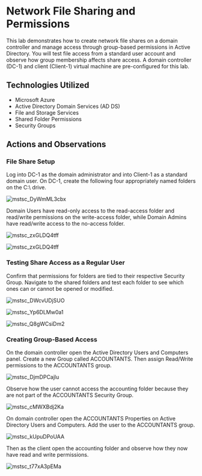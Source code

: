 # Network File Sharing and Permissions

This lab demonstrates how to create network file shares on a domain controller and manage access through group-based permissions in Active Directory. You will test file access from a standard user account and observe how group membership affects share access. A domain controller (DC-1) and client (Client-1) virtual machine are pre-configured for this lab.

## Technologies Utilized
- Microsoft Azure
- Active Directory Domain Services (AD DS)
- File and Storage Services
- Shared Folder Permissions
- Security Groups

## Actions and Observations

### File Share Setup

Log into DC-1 as the domain administrator and into Client-1 as a standard domain user. On DC-1, create the following four appropriately named folders on the C:\ drive.

![mstsc_DyWmML3cbx](https://github.com/user-attachments/assets/520660d4-9834-45e8-897f-2a3ccea449ec)

Domain Users have read-only access to the read-access folder and read/write permissions on the write-access folder, while Domain Admins have read/write access to the no-access folder.

![mstsc_zxGLDQ4tff](https://github.com/user-attachments/assets/3d1921e1-90b3-44de-9c9f-7bf75338a50d)

![mstsc_zxGLDQ4tff](https://github.com/user-attachments/assets/d29d95a5-c0b4-488c-aa36-2f2429790583)

### Testing Share Access as a Regular User

Confirm that permissions for folders are tied to their respective Security Group. Navigate to the shared folders and test each folder to see which ones can or cannot be opened or modified.

![mstsc_DWcvUDjSUO](https://github.com/user-attachments/assets/1b95621e-5a77-4b1f-8b65-3dbb7f2864d4)

![mstsc_Yp6DLMw0a1](https://github.com/user-attachments/assets/83db58fe-3bf6-4e00-abec-ce15d2952736)

![mstsc_Q8gWCsiDm2](https://github.com/user-attachments/assets/df605a47-aac9-48b5-a5e0-c5b4d0b36386)

### Creating Group-Based Access

On the domain controller open the Active Directory Users and Computers panel. Create a new Group called ACCOUNTANTS. Then assign Read/Write permissions to the ACCOUNTANTS group.

![mstsc_DjmDPCajlu](https://github.com/user-attachments/assets/e6243e4e-2144-49a8-9860-ec91136c74f4)

Observe how the user cannot access the accounting folder because they are not part of the ACCOUNTANTS Security Group.

![mstsc_cMWXBdj2Ka](https://github.com/user-attachments/assets/911ef3e0-8d20-4f05-89ee-2d27c8d937cc)

On domain controller open the ACCOUNTANTS Properties on Active Directory Users and Computers. Add the user to the ACCOUNTANTS group. 

![mstsc_kUpuDPoUAA](https://github.com/user-attachments/assets/d761333f-e47c-4bbf-b447-7926dec9a4fd)

Then as the client open the accounting folder and observe how they now have read and write permissions.

![mstsc_t77xA3pEMa](https://github.com/user-attachments/assets/1febc16b-135b-4b08-8ada-5f9cefcfd740)
